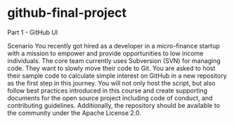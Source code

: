 # github-final-project
Part 1 - GitHub UI



Scenario
You recently got hired as a developer in a micro-finance startup with a mission to empower and provide opportunities to low income individuals. The core team currently uses Subversion (SVN) for managing code. They want to slowly move their code to Git. You are asked to host their sample code to calculate simple interest on GitHub in a new repository as the first step in this journey. You will not only host the script, but also follow best practices introduced in this course and create supporting documents for the open source project including code of conduct, and contributing guidelines. Additionally, the repository should be available to the community under the Apache License 2.0.
